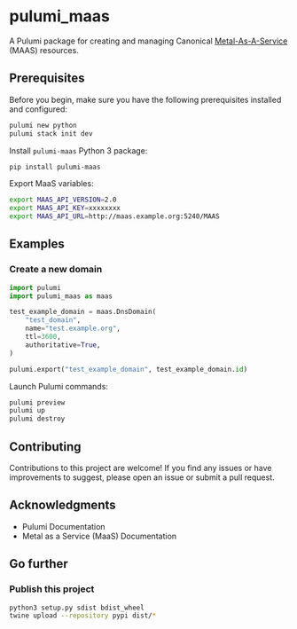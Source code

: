 # pulumi_maas

A Pulumi package for creating and managing Canonical [Metal-As-A-Service](https://maas.io/) (MAAS) resources.

## Prerequisites

Before you begin, make sure you have the following prerequisites installed and configured:

```bash
pulumi new python
pulumi stack init dev
```

Install `pulumi-maas` Python 3 package:

```bash
pip install pulumi-maas
```

Export MaaS variables:

```bash
export MAAS_API_VERSION=2.0
export MAAS_API_KEY=xxxxxxxx
export MAAS_API_URL=http://maas.example.org:5240/MAAS
```

## Examples

### Create a new domain

```python
import pulumi
import pulumi_maas as maas

test_example_domain = maas.DnsDomain(
    "test_domain",
    name="test.example.org",
    ttl=3600,
    authoritative=True,
)

pulumi.export("test_example_domain", test_example_domain.id)
```

Launch Pulumi commands:

```bash
pulumi preview
pulumi up
pulumi destroy
```

## Contributing

Contributions to this project are welcome! If you find any issues or have improvements to suggest, please open an issue or submit a pull request.

## Acknowledgments

- Pulumi Documentation
- Metal as a Service (MaaS) Documentation

## Go further
### Publish this project

```bash
python3 setup.py sdist bdist_wheel
twine upload --repository pypi dist/*
```
